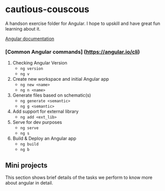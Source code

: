 # cautious-couscous
A handson exercise folder for Angular. I hope to upskill and have great fun learning about it.

[Angular documentation](https://angular.io/)

### [Common Angular commands] (https://angular.io/cli)
1. Checking Angular Version
    -   `ng version`
    -   `ng v`
2. Create new workspace and initial Angular app
    -   `ng new <name>`
    -   `ng n <name>`
3. Generate files based on schematic(s)
    -   `ng generate <semantic>`
    -   `ng g <semantic>`
4. Add support for external library
    -   `ng add <ext_lib>`
5. Serve for dev purposes
    -   `ng serve`
    -   `ng s`
6. Build & Deploy an Angular app
    -   `ng build`
    -   `ng b`

## Mini projects

This section shows brief details of the tasks we perform to know more about angular in detail.


